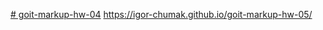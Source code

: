 [# goit-markup-hw-04](https://igor-chumak.github.io/goit-markup-hw-05/)
https://igor-chumak.github.io/goit-markup-hw-05/
